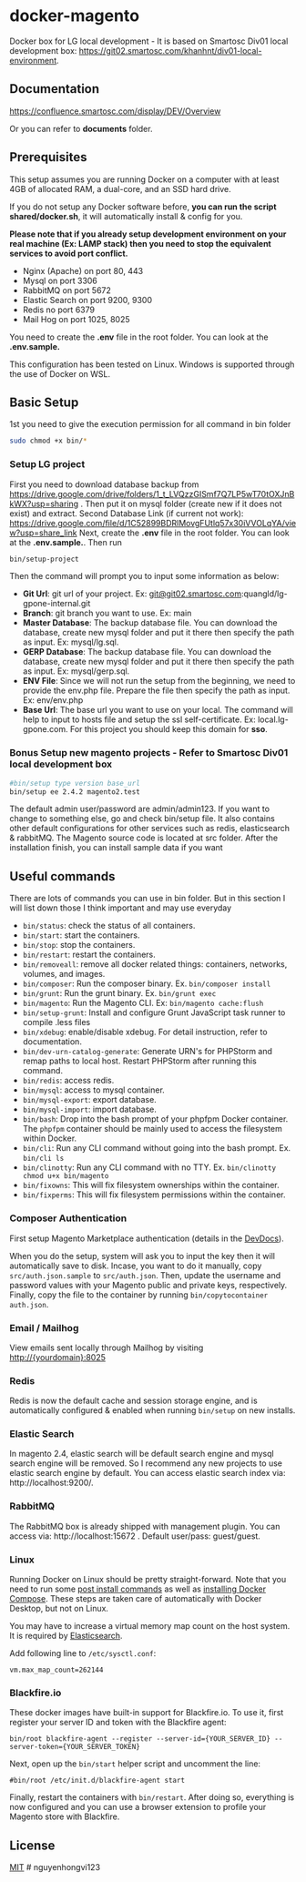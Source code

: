# docker-magento
Docker box for LG local development - It is based on Smartosc Div01 local development box: https://git02.smartosc.com/khanhnt/div01-local-environment.

## Documentation

https://confluence.smartosc.com/display/DEV/Overview

Or you can refer to **documents** folder.

## Prerequisites

This setup assumes you are running Docker on a computer with at least 4GB of allocated RAM, a dual-core, and an SSD hard drive. 

If you do not setup any Docker software before, **you can run the script shared/docker.sh**, it will automatically install & config for you.

**Please note that if you already setup development environment on your real machine (Ex: LAMP stack) then you need to stop the equivalent services to avoid port conflict.** 
- Nginx (Apache) on port 80, 443
- Mysql on port 3306
- RabbitMQ on port 5672
- Elastic Search on port 9200, 9300
- Redis no port 6379
- Mail Hog on port 1025, 8025

You need to create the **.env** file in the root folder. You can look at the **.env.sample.**

This configuration has been tested on Linux. Windows is supported through the use of Docker on WSL.

## Basic Setup

1st you need to give the execution permission for all command in bin folder
```bash
sudo chmod +x bin/*
```

### Setup LG project
First you need to download database backup from https://drive.google.com/drive/folders/1_t_LVQzzGISmf7Q7LP5wT70tOXJnBkWX?usp=sharing . Then put it on mysql folder (create new if it does not exist) and extract.
Second Database Link (if current not work): https://drive.google.com/file/d/1C52899BDRlMovgFUtlq57x30iVVOLqYA/view?usp=share_link 
Next, create the **.env** file in the root folder. You can look at the **.env.sample.**. Then run

```bash
bin/setup-project
```
Then the command will prompt you to input some information as below:
 - **Git Url**: git url of your project. Ex: git@git02.smartosc.com:quangld/lg-gpone-internal.git
 - **Branch**: git branch you want to use. Ex: main
 - **Master Database**: The backup database file. You can download the database, create new mysql folder and put it there then specify the path as input. Ex: mysql/lg.sql.
 - **GERP Database**: The backup database file. You can download the database, create new mysql folder and put it there then specify the path as input. Ex: mysql/gerp.sql.
 - **ENV File**: Since we will not run the setup from the beginning, we need to provide the env.php file. Prepare the file then specify the path as input. Ex: env/env.php
 - **Base Url**: The base url you want to use on your local. The command will help to input to hosts file and setup the ssl self-certificate. Ex: local.lg-gpone.com. For this project you should keep this domain for **sso**. 

### Bonus Setup new magento projects - Refer to Smartosc Div01 local development box
```bash
#bin/setup type version base_url
bin/setup ee 2.4.2 magento2.test
```

The default admin user/password are admin/admin123. If you want to change to something else, go and check bin/setup file. It also contains other default configurations for other services such as redis, elasticsearch & rabbitMQ. The Magento source code is located at src folder.
After the installation finish, you can install sample data if you want

 ## Useful commands

 There are lots of commands you can use in bin folder. But in this section I will list down those I think important and may use everyday
 - `bin/status`: check the status of all containers.
 - `bin/start`: start the containers.
 - `bin/stop`: stop the containers.
 - `bin/restart`: restart the containers.
 - `bin/removeall`: remove all docker related things: containers, networks, volumes, and images.
 - `bin/composer`: Run the composer binary. Ex. `bin/composer install`
 - `bin/grunt`: Run the grunt binary. Ex. `bin/grunt exec`
 - `bin/magento`: Run the Magento CLI. Ex: `bin/magento cache:flush`
 - `bin/setup-grunt`: Install and configure Grunt JavaScript task runner to compile .less files
 - `bin/xdebug`: enable/disable xdebug. For detail instruction, refer to documentation.
 - `bin/dev-urn-catalog-generate`: Generate URN's for PHPStorm and remap paths to local host. Restart PHPStorm after running this command.
 - `bin/redis`: access redis.
 - `bin/mysql`: access to mysql container.
 - `bin/mysql-export`: export database.
 - `bin/mysql-import`: import database.
 - `bin/bash`: Drop into the bash prompt of your phpfpm Docker container. The `phpfpm` container should be mainly used to access the filesystem within Docker.
 - `bin/cli`: Run any CLI command without going into the bash prompt. Ex. `bin/cli ls`
 - `bin/clinotty`: Run any CLI command with no TTY. Ex. `bin/clinotty chmod u+x bin/magento`
 - `bin/fixowns`: This will fix filesystem ownerships within the container.
 - `bin/fixperms`: This will fix filesystem permissions within the container.

### Composer Authentication

First setup Magento Marketplace authentication (details in the [DevDocs](http://devdocs.magento.com/guides/v2.0/install-gde/prereq/connect-auth.html)).

When you do the setup, system will ask you to input the key then it will automatically save to disk. Incase, you want to do it manually, copy `src/auth.json.sample` to `src/auth.json`. Then, update the username and password values with your Magento public and private keys, respectively. Finally, copy the file to the container by running `bin/copytocontainer auth.json`.

### Email / Mailhog

View emails sent locally through Mailhog by visiting [http://{yourdomain}:8025](http://{yourdomain}:8025)

### Redis

Redis is now the default cache and session storage engine, and is automatically configured & enabled when running `bin/setup` on new installs.

### Elastic Search

In magento 2.4, elastic search will be default search engine and mysql search engine will be removed. So I recommend any new projects to use elastic search engine by default. You can access elastic search index via: http://localhost:9200/.

### RabbitMQ
The RabbitMQ box is already shipped with management plugin. You can access via: http://localhost:15672 . Default user/pass: guest/guest.

### Linux

Running Docker on Linux should be pretty straight-forward. Note that you need to run some [post install commands](https://docs.docker.com/install/linux/linux-postinstall/) as well as [installing Docker Compose](https://docs.docker.com/compose/install/). These steps are taken care of automatically with Docker Desktop, but not on Linux.

You may have to increase a virtual memory map count on the host system. It is required by [Elasticsearch](https://www.elastic.co/guide/en/elasticsearch/reference/current/vm-max-map-count.html).

Add following line to `/etc/sysctl.conf`:

```
vm.max_map_count=262144
```

### Blackfire.io

These docker images have built-in support for Blackfire.io. To use it, first register your server ID and token with the Blackfire agent:

```
bin/root blackfire-agent --register --server-id={YOUR_SERVER_ID} --server-token={YOUR_SERVER_TOKEN}
```

Next, open up the `bin/start` helper script and uncomment the line:

```
#bin/root /etc/init.d/blackfire-agent start
```

Finally, restart the containers with `bin/restart`. After doing so, everything is now configured and you can use a browser extension to profile your Magento store with Blackfire.

## License

[MIT](https://opensource.org/licenses/MIT)
#   n g u y e n h o n g v i 1 2 3  
 